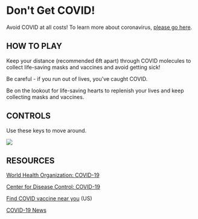 # Don't Get COVID!

Avoid COVID at all costs! To learn more about coronavirus, [please go here](https://www.who.int/emergencies/diseases/novel-coronavirus-2019?gclid=Cj0KCQjwpreJBhDvARIsAF1_BU09Bietkb3sxmXzbPi9G1YQRgiRPiJM4h4H3HcEO72NrfeAoZwoxd8aAhdSEALw_wcB).

## HOW TO PLAY

Keep your distance (recommended 6ft apart) through COVID molecules to collect life-saving masks and vaccines and avoid getting sick!

Be careful - if you run out of lives, you've caught COVID.

Be on the lookout for life-saving hearts to replenish your lives and keep collecting masks and vaccines.

## CONTROLS

Use these keys to move around.

![](https://esmps.github.io/dontGetCovidGame/assets/photos/keys.png)

## RESOURCES

[World Health Organization: COVID-19](https://www.who.int/emergencies/diseases/novel-coronavirus-2019?gclid=Cj0KCQjwpreJBhDvARIsAF1_BU09Bietkb3sxmXzbPi9G1YQRgiRPiJM4h4H3HcEO72NrfeAoZwoxd8aAhdSEALw_wcB)

[Center for Disease Control: COVID-19](https://www.cdc.gov/coronavirus/2019-ncov/index.html)

[Find COVID vaccine near you](https://www.vaccines.gov/) (US)

[COVID-19 News](https://www.google.com/search?q=covid-19&biw=1082&bih=766&tbm=nws&sxsrf=AOaemvL5eQS4QgaYiRUZy2_VpKxxJZbJ2g%3A1630396540399&ei=fOAtYefoF8rk-gSjlrCoBw&oq=covid-19&gs_l=psy-ab.3..0i433i131i273k1l2j0i512i433i131k1l8.860.1145.0.1379.3.1.0.2.2.0.80.80.1.1.0....0...1c.1.64.psy-ab..0.3.87....0.IWs6u4CHct8)